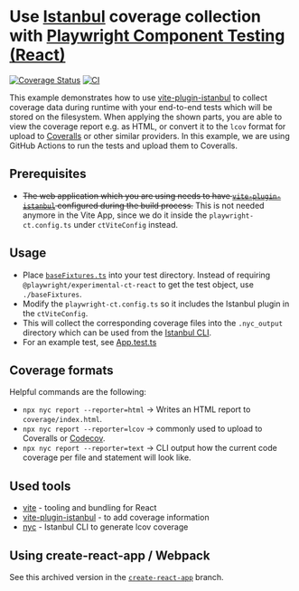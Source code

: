 # Use [Istanbul](https://istanbul.js.org) coverage collection with [Playwright Component Testing (React)](https://playwright.dev/docs/test-components)

[![Coverage Status](https://coveralls.io/repos/github/mxschmitt/playwright-test-coverage/badge.svg)](https://coveralls.io/github/mxschmitt/playwright-test-coverage)
[![CI](https://github.com/mxschmitt/playwright-test-coverage/actions/workflows/nodejs.yml/badge.svg)](https://github.com/mxschmitt/playwright-test-coverage/actions/workflows/nodejs.yml)

This example demonstrates how to use [vite-plugin-istanbul](https://github.com/ifaxity/vite-plugin-istanbul) to collect coverage data during runtime with your end-to-end tests which will be stored on the filesystem. When applying the shown parts, you are able to view the coverage report e.g. as HTML, or convert it to the `lcov` format for upload to [Coveralls](https://coveralls.io/) or other similar providers. In this example, we are using GitHub Actions to run the tests and upload them to Coveralls.

## Prerequisites

- ~~The web application which you are using needs to have [`vite-plugin-istanbul`](https://github.com/ifaxity/vite-plugin-istanbul) configured during the build process.~~ This is not needed anymore in the Vite App, since we do it inside the `playwright-ct.config.ts` under `ctViteConfig` instead.

## Usage

- Place [`baseFixtures.ts`](https://github.com/mxschmitt/playwright-test-coverage/blob/ct-react-vite/e2e/baseFixtures.ts) into your test directory. Instead of requiring `@playwright/experimental-ct-react` to get the test object, use `./baseFixtures`.
- Modify the `playwright-ct.config.ts` so it includes the Istanbul plugin in the `ctViteConfig`.
- This will collect the corresponding coverage files into the `.nyc_output` directory which can be used from the [Istanbul CLI](https://github.com/istanbuljs/nyc).
- For an example test, see [App.test.ts](/src/App.test.tsx)

## Coverage formats

Helpful commands are the following:

- `npx nyc report --reporter=html` -> Writes an HTML report to `coverage/index.html`.
- `npx nyc report --reporter=lcov` -> commonly used to upload to Coveralls or [Codecov](https://about.codecov.io/).
- `npx nyc report --reporter=text` -> CLI output how the current code coverage per file and statement will look like.

## Used tools

- [vite](https://vitejs.dev/) - tooling and bundling for React
- [vite-plugin-istanbul](https://github.com/ifaxity/vite-plugin-istanbul) - to add coverage information
- [nyc](https://github.com/istanbuljs/nyc) - Istanbul CLI to generate lcov coverage

## Using create-react-app / Webpack

See this archived version in the [`create-react-app`](https://github.com/mxschmitt/playwright-test-coverage/tree/create-react-app) branch.